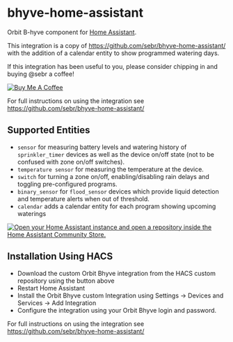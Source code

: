 <!-- markdownlint-disable no-inline-html -->
# bhyve-home-assistant

Orbit B-hyve component for [Home Assistant](https://www.home-assistant.io/).

This integration is a copy of https://github.com/sebr/bhyve-home-assistant/ with the addition of a calendar entity to show programmed watering days.

If this integration has been useful to you, please consider chipping in and buying @sebr a coffee!

<a href="https://www.buymeacoffee.com/sebr" target="_blank"><img src="https://www.buymeacoffee.com/assets/img/custom_images/orange_img.png" alt="Buy Me A Coffee"></a>

For full instructions on using the integration see https://github.com/sebr/bhyve-home-assistant/

## Supported Entities

- `sensor` for measuring battery levels and watering history of `sprinkler_timer` devices as well as the device on/off state (not to be confused with zone on/off switches).
- `temperature sensor` for measuring the temperature at the device.
- `switch` for turning a zone on/off, enabling/disabling rain delays and toggling pre-configured programs.
- `binary_sensor` for `flood_sensor` devices which provide liquid detection and temperature alerts when out of threshold.
- `calendar` adds a calendar entity for each program showing upcoming waterings

[![Open your Home Assistant instance and open a repository inside the Home Assistant Community Store.](https://my.home-assistant.io/badges/hacs_repository.svg)](https://my.home-assistant.io/redirect/hacs_repository/?category=integration&repository=bhyve-home-assistant&owner=bakernigel)

## __Installation Using HACS__
- Download the custom Orbit Bhyve integration from the HACS custom repository using the button above
- Restart Home Assistant
- Install the Orbit Bhyve custom Integration using Settings -> Devices and Services -> Add Integration
- Configure the integration using your Orbit Bhyve login and password.

For full instructions on using the integration see https://github.com/sebr/bhyve-home-assistant/ 

